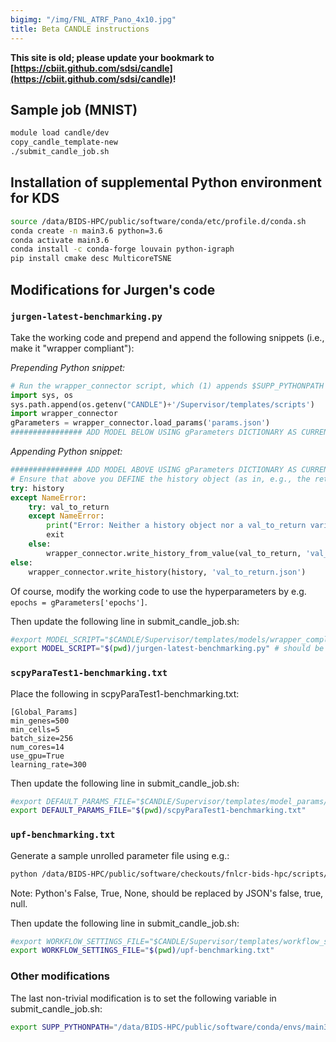 ```yaml
---
bigimg: "/img/FNL_ATRF_Pano_4x10.jpg"
title: Beta CANDLE instructions
---
```

**This site is old; please update your bookmark to [https://cbiit.github.com/sdsi/candle](https://cbiit.github.com/sdsi/candle)!**

## Sample job (MNIST)

```bash
module load candle/dev
copy_candle_template-new
./submit_candle_job.sh
```

## Installation of supplemental Python environment for KDS

```bash
source /data/BIDS-HPC/public/software/conda/etc/profile.d/conda.sh
conda create -n main3.6 python=3.6
conda activate main3.6
conda install -c conda-forge louvain python-igraph
pip install cmake desc MulticoreTSNE
```

## Modifications for Jurgen's code

### ```jurgen-latest-benchmarking.py```

Take the working code and prepend and append the following snippets (i.e., make it "wrapper compliant"):

*Prepending Python snippet:*

```python
# Run the wrapper_connector script, which (1) appends $SUPP_PYTHONPATH to the Python environment if it's defined and (2) defines the function for loading the hyperparameters
import sys, os
sys.path.append(os.getenv("CANDLE")+'/Supervisor/templates/scripts')
import wrapper_connector
gParameters = wrapper_connector.load_params('params.json')
################ ADD MODEL BELOW USING gParameters DICTIONARY AS CURRENT HYPERPARAMETER SET; DO NOT MODIFY ABOVE #######################################
```

*Appending Python snippet:*

```python
################ ADD MODEL ABOVE USING gParameters DICTIONARY AS CURRENT HYPERPARAMETER SET; DO NOT MODIFY BELOW #######################################
# Ensure that above you DEFINE the history object (as in, e.g., the return value of model.fit()) or val_to_return (a single number) in your model; below we essentially RETURN those values
try: history
except NameError:
    try: val_to_return
    except NameError:
        print("Error: Neither a history object nor a val_to_return variable was defined upon running the model on the current hyperparameter set; exiting")
        exit
    else:
        wrapper_connector.write_history_from_value(val_to_return, 'val_to_return.json')
else:
    wrapper_connector.write_history(history, 'val_to_return.json')
```

Of course, modify the working code to use the hyperparameters by e.g. ```epochs = gParameters['epochs']```.

Then update the following line in submit_candle_job.sh:

```bash
#export MODEL_SCRIPT="$CANDLE/Supervisor/templates/models/wrapper_compliant/mnist_mlp.py" # should be wrapper-compliant
export MODEL_SCRIPT="$(pwd)/jurgen-latest-benchmarking.py" # should be wrapper-compliant
```

### ```scpyParaTest1-benchmarking.txt```

Place the following in scpyParaTest1-benchmarking.txt:

```
[Global_Params]
min_genes=500
min_cells=5
batch_size=256
num_cores=14
use_gpu=True
learning_rate=300
```

Then update the following line in submit_candle_job.sh:

```bash
#export DEFAULT_PARAMS_FILE="$CANDLE/Supervisor/templates/model_params/mnist1.txt"
export DEFAULT_PARAMS_FILE="$(pwd)/scpyParaTest1-benchmarking.txt"
```

### ```upf-benchmarking.txt```

Generate a sample unrolled parameter file using e.g.:

```bash
python /data/BIDS-HPC/public/software/checkouts/fnlcr-bids-hpc/scripts/generate_hyperparameter_grid.py "['batch_size', np.array([2**6,2**7,2**8,2**9,2**10])]" "['num_cores', np.array([1,2,4,8,14])]" "['use_gpu', [false,true]]"  "['learning_rate', np.array([100,150,200,300,500,700,1000])]" > upf-benchmarking.txt
```

Note: Python's False, True, None, should be replaced by JSON's false, true, null.

Then update the following line in submit_candle_job.sh:

```bash
#export WORKFLOW_SETTINGS_FILE="$CANDLE/Supervisor/templates/workflow_settings/upf3.txt"
export WORKFLOW_SETTINGS_FILE="$(pwd)/upf-benchmarking.txt"
```

### Other modifications

The last non-trivial modification is to set the following variable in submit_candle_job.sh:

```bash
export SUPP_PYTHONPATH="/data/BIDS-HPC/public/software/conda/envs/main3.6/lib/python3.6/site-packages"
```